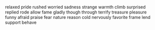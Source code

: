 relaxed
pride
rushed
worried
sadness
strange
warmth
climb
surprised
replied
rode
allow
fame
gladly
though
through
terrify
treasure
pleasure
funny
afraid
praise
fear
nature
reason
cold
nervously
favorite
frame
lend
support
behave
